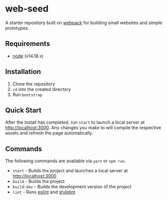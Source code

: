 # web-seed

A starter repository built on [webpack](https://webpack.js.org/) for building small websites and simple prototypes.

## Requirements

* [node](https://nodejs.org) (v14.18.x)

## Installation

1. Clone the repository
2. `cd` into the created directory
3. Run `bootstrap`

## Quick Start

After the install has completed, run `start` to launch a local server at [http://localhost:3000](http://localhost:3000). Any changes you make to will compile the respective assets and refresh the page automatically.

## Commands

The following commands are available via `yarn` or `npm run`.

* `start` - Builds the project and launches a local server at [http://localhost:3000](http://localhost:3000)
* `build` - Builds the project
* `build:dev` - Builds the development version of the project
* `lint` - Runs [eslint](https://eslint.org/) and [stylelint](https://stylelint.io/)
